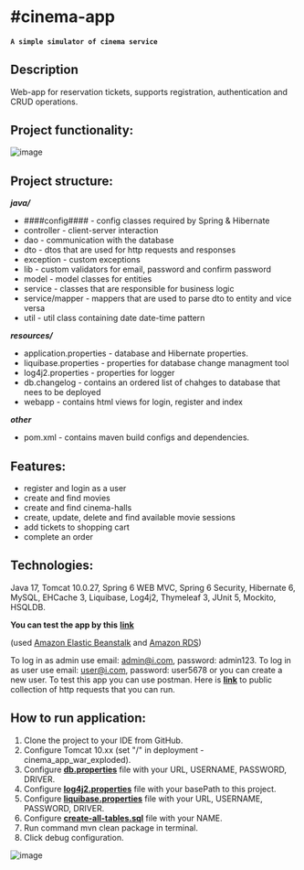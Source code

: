 ﻿# #cinema-app
#### `A simple simulator of cinema service`

## Description

Web-app for reservation tickets, supports registration, authentication and CRUD operations.


## Project functionality:
![image](https://user-images.githubusercontent.com/114337016/225271105-49c8d827-3b42-431b-a136-6454d93c9257.png)


## Project structure:

***java/***

- ####config#### - config classes required by Spring & Hibernate
- controller - client-server interaction
- dao - communication with the database
- dto - dtos that are used for http requests and responses
- exception - custom exceptions
- lib - custom validators for email, password and confirm password
- model - model classes for entities
- service - classes that are responsible for business logic
- service/mapper - mappers that are used to parse dto to entity and vice versa
- util - util class containing date date-time pattern

***resources/***

- application.properties - database and Hibernate properties.
- liquibase.properties - properties for database change managment tool
- log4j2.properties - properties for logger
- db.changelog - contains an ordered list of chahges to database that nees to be deployed
- webapp - contains html views for login, register and index 

***other***

- pom.xml - contains maven build configs and dependencies.


## Features:
- register and login as a user
- create and find movies
- create and find cinema-halls
- create, update, delete and find available movie sessions
- add tickets to shopping cart
- complete an order

## Technologies:

Java 17, Tomcat 10.0.27, Spring 6 WEB MVC, Spring 6 Security, Hibernate 6, MySQL, EHCache 3, Liquibase, Log4j2, Thymeleaf 3, JUnit 5, Mockito, HSQLDB.

**You can test the app by this** 
**[link](http://cinema-env.eba-cpqze2bi.eu-west-3.elasticbeanstalk.com)**

(used [Amazon Elastic Beanstalk](https://aws.amazon.com/elasticbeanstalk/?nc1=h_ls) and [Amazon RDS](https://aws.amazon.com/rds/?p=ft&c=db&z=3))

To log in as admin use email: admin@i.com, password: admin123. To log in as user use email: user@i.com, password: user5678 or you can create a new user.
To test this app you can use postman. Here is **[link](https://www.postman.com/roman8729/workspace/cinema-app/collection/25812862-e7ee070f-125a-4413-85f8-90777ef3cc90?ctx=documentation)**
to public collection of http requests that you can run.

## How to run application:
1. Clone the project to your IDE from GitHub.
2. Configure Tomcat 10.хх (set "/" in deployment - cinema_app_war_exploded).
3. Configure **[db.properties](https://github.com/romanovosad87/cinema-app/blob/main/src/main/resources/db.properties)** file with your URL, USERNAME, PASSWORD, DRIVER.
4. Configure **[log4j2.properties](https://github.com/romanovosad87/cinema-app/blob/main/src/main/resources/log4j2.properties)** file with your basePath to this project.
5. Configure **[liquibase.properties](https://github.com/romanovosad87/cinema-app/blob/main/src/main/resources/liquibase.properties)** file with your URL, USERNAME, PASSWORD, DRIVER.
6. Configure **[create-all-tables.sql](https://github.com/romanovosad87/cinema-app/blob/main/src/main/resources/db.changelog/changes/create-all-tables.sql)** file with your NAME.
7. Run command mvn clean package in terminal.
8. Click debug configuration.

![image](https://user-images.githubusercontent.com/114337016/225283541-ba72a734-403d-4d77-aa67-953e8c30acb4.png)

